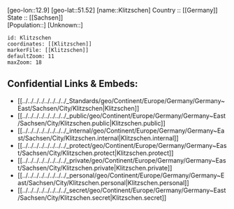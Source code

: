 ﻿---
location: [51.52,12.9] 
mapzoom: [7,12] 
mapmarker: city 
type: City
tags:
- geo/City


SpocWebEntityId: 31496
isDeleted: false
confidential: public

---
[geo-lon::12.9] 
[geo-lat::51.52] 
[name::Klitzschen] 
Country :: [[Germany]]  
State :: [[Sachsen]]  
[Population::] 
[Unknown::] 


```leaflet
id: Klitzschen
coordinates: [[Klitzschen]] 
markerFile: [[Klitzschen]] 
defaultZoom: 11 
maxZoom: 18
```


## Confidential Links & Embeds: 
- [[../../../../../../../../_Standards/geo/Continent/Europe/Germany/Germany~East/Sachsen/City/Klitzschen|Klitzschen]] 
- [[../../../../../../../../_public/geo/Continent/Europe/Germany/Germany~East/Sachsen/City/Klitzschen.public|Klitzschen.public]] 
- [[../../../../../../../../_internal/geo/Continent/Europe/Germany/Germany~East/Sachsen/City/Klitzschen.internal|Klitzschen.internal]] 
- [[../../../../../../../../_protect/geo/Continent/Europe/Germany/Germany~East/Sachsen/City/Klitzschen.protect|Klitzschen.protect]] 
- [[../../../../../../../../_private/geo/Continent/Europe/Germany/Germany~East/Sachsen/City/Klitzschen.private|Klitzschen.private]] 
- [[../../../../../../../../_personal/geo/Continent/Europe/Germany/Germany~East/Sachsen/City/Klitzschen.personal|Klitzschen.personal]] 
- [[../../../../../../../../_secret/geo/Continent/Europe/Germany/Germany~East/Sachsen/City/Klitzschen.secret|Klitzschen.secret]] 
